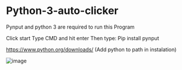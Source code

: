 # Python-3-auto-clicker
Pynput and python 3 are required to run this Program

Click start
Type CMD and hit enter
Then type:
          Pip install pynput

https://www.python.org/downloads/ (Add python to path in instalation)



![image](https://user-images.githubusercontent.com/80792025/151102152-5e52441c-fbac-43c4-ac0a-51e8d3930c2e.png)
